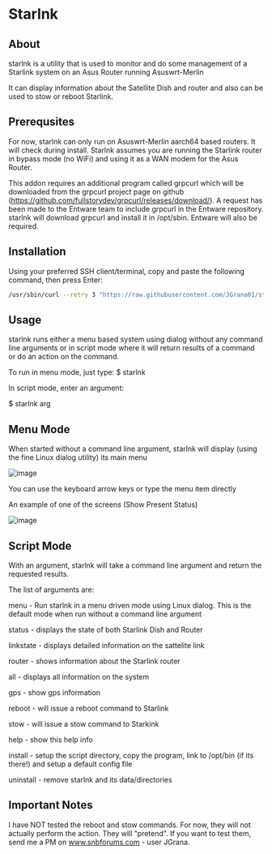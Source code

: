 # Starlnk

## About
starlnk is a utility that is used to monitor and do some management of a Starlink system on an Asus Router running Asuswrt-Merlin

It can display information about the Satellite Dish and router and also can be used to stow or reboot Starlink.

## Prerequsites

For now, starlnk can only run on Asuswrt-Merlin aarch64 based routers. It will check during install.
Starlnk assumes you are running the Starlink router in bypass mode (no WiFi) and using it as a WAN modem for the Asus Router.

This addon requires an additional program called grpcurl which will be downloaded from the grpcurl project page on github
(https://github.com/fullstorydev/grpcurl/releases/download/).
A request has been made to the Entware team to include grpcurl in the Entware repository.
starlnk will download grpcurl and install it in /opt/sbin.
Entware will also be required.

## Installation
Using your preferred SSH client/terminal, copy and paste the following command, then press Enter:

```sh
/usr/sbin/curl --retry 3 "https://raw.githubusercontent.com/JGrana01/starlnk/master/starlnk.sh" -o "/jffs/scripts/starlnk" && chmod 0755 /jffs/scripts/starlnk && /jffs/scripts/starlnk install
```
## Usage
starlnk runs either a menu based system using dialog without any command line
arguments or in script mode where it will return results of a command or do an
action on the command.

To run in menu mode, just type:
$ starlnk

In script mode, enter an argument:

$ starlnk arg

## Menu Mode
When started without a command line argument, starlnk will display (using the fine Linux dialog utility) its main menu

![image](https://github.com/JGrana01/Starlnk/assets/11652784/0b539b16-c2e1-48e7-86ec-a4f42391700c)

You can use the keyboard arrow keys or type the menu item directly

An example of one of the screens (Show Present Status)

![image](https://github.com/JGrana01/Starlnk/assets/11652784/37aa1c04-61ac-4649-8603-b40b36cbb2c7)
## Script Mode

With an argument, starlnk will take a command line argument and return the requested results.

The list of arguments are:

menu    - Run starlnk in a menu driven mode using Linux dialog. This is the default
          mode when run without a command line argument

status - displays the state of both Starlink Dish and Router

linkstate - displays detailed information on the sattelite link

router - shows information about the Starlink router

all - displays all information on the system

gps - show gps information

reboot - will issue a reboot command to Starlink

stow - will issue a stow command to Starkink

help - show this help info

install - setup the script directory, copy the program, link to /opt/bin (if its
                 there!) and setup a default config file

uninstall - remove starlnk and its data/directories

## Important Notes
I have NOT tested the reboot and stow commands. For now, they will not actually perform the action. They will "pretend".
If you want to test them, send me a PM on www.snbforums.com - user JGrana.

